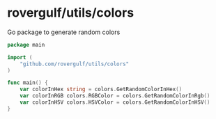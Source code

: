 # rovergulf/utils/colors

Go package to generate random colors

```go
package main

import (
	"github.com/rovergulf/utils/colors"
)

func main() {
	var colorInHex string = colors.GetRandomColorInHex()
	var colorInRGB colors.RGBColor = colors.GetRandomColorInRgb()
	var colorInHSV colors.HSVColor = colors.GetRandomColorInHSV()
}
```